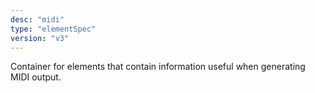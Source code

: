 ```yaml
---
desc: "midi"
type: "elementSpec"
version: "v3"
---
```


Container for elements that contain information useful when generating MIDI
output.